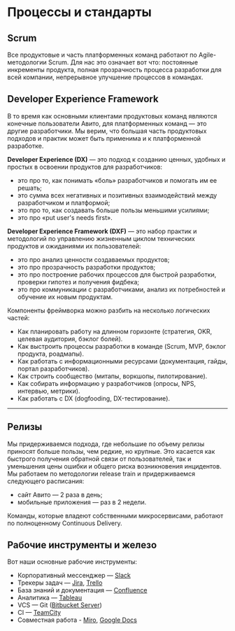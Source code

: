 # Процессы и стандарты

## Scrum

Все продуктовые и часть платформенных команд работают по Agile-методологии Scrum. Для нас это означает вот что: постоянные инкременты продукта, полная прозрачность процесса разработки для всей компании, непрерывное улучшение процессов в командах.

## Developer Experience Framework

В то время как основными клиентами продуктовых команд являются конечные пользователи Авито, для платформенных команд — это другие разработчики. Мы верим, что большая часть продуктовых подходов и практик может быть применима и к платформенной разработке.

**Developer Experience (DX)** — это подход к созданию ценных, удобных и простых в освоении продуктов для разработчиков:

- это про то, как понимать «боль» разработчиков и помогать им ее решать;
- это сумма всех негативных и позитивных взаимодействий между разработчиком и платформой;
- это про то, как создавать больше пользы меньшими усилиями;
- это про «put user's needs first».

**Developer Experience Framework (DXF)** — это набор практик и методологий по управлению жизненным циклом технических продуктов и ожиданиями их пользователей:

- это про анализ ценности создаваемых продуктов;
- это про прозрачность разработки продуктов;
- это про построение рабочих процессов для быстрой разработки, проверки гипотез и получения фидбека;
- это про коммуникации с разработчиками, анализ их потребностей и обучение их новым продуктам.

Компоненты фреймворка можно разбить на несколько логических частей:

- Как планировать работу на длинном горизонте (стратегия, OKR, целевая аудитория, бэклог болей).
- Как выстроить процессы разработки в команде (Scrum, MVP, бэклог продукта, роадмапы).
- Как работать с информационными ресурсами (документация, гайды, портал разработчиков).
- Как строить сообщество (митапы, воркшопы, пилотирование).
- Как собирать информацию у разработчиков (опросы, NPS, интервью, метрики).
- Как работать с DX (dogfooding, DX-тестирование).

***

## Релизы

Мы придерживаемся подхода, где небольшие по объему релизы приносят больше пользы, чем редкие, но крупные. Это касается как быстрого получения обратной связи от пользователей, так и уменьшения цены ошибки и общего риска возникновения инцидентов. Мы работаем по методологии release train и придерживаемся следующего расписания:

- сайт Авито — 2 раза в день;
- мобильные приложения — раз в 2 недели.

Команды, которые владеют собственными микросервисами, работают по полноценному Continuous Delivery.

## Рабочие инструменты и железо

Вот наши основные рабочие инструменты:

- Корпоративный мессенджер — [Slack](https://slack.com/)
- Трекеры задач — [Jira](https://www.atlassian.com/software/jira), [Trello](https://trello.com/)
- База знаний и документация — [Confluence](https://www.atlassian.com/software/confluence)
- Аналитика — [Tableau](https://www.tableau.com/products/server)
- VCS — Git ([Bitbucket Server](https://www.atlassian.com/software/bitbucket/server))
- CI — [TeamCity](https://www.jetbrains.com/teamcity/)
- Совместная работа - [Miro](https://miro.com), [Google Docs](https://docs.google.com/)
